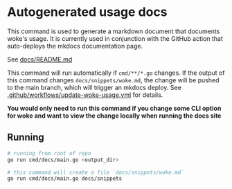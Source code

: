 # Autogenerated usage docs

This command is used to generate a markdown document that documents woke's usage.
It is currently used in conjunction with the GitHub action that auto-deploys the mkdocs documentation page.

See [docs/README.md](../../docs/README.md)

This command will run automatically if `cmd/**/*.go` changes. If the output of this command changes `docs/snippets/woke.md`, the change will be pushed to the main branch, which will trigger an mkdocs deploy. See [.github/workflows/update-woke-usage.yml](../../.github/workflows/update-woke-usage.yml) for details.

**You would only need to run this command if you change some CLI option for woke and want to view the change locally when running the docs site**

## Running

```bash
# running from root of repo
go run cmd/docs/main.go <output_dir>

# this command will create a file `docs/snippets/woke.md`
go run cmd/docs/main.go docs/snippets
```
